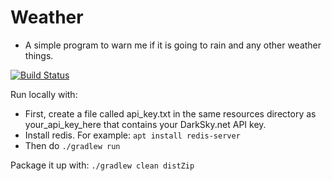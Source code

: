 # Weather

- A simple program to warn me if it is going to rain and any other weather things.

[![Build Status](https://travis-ci.org/ripperbone/weather.svg?branch=master)](https://travis-ci.org/ripperbone/weather)

Run locally with:
* First, create a file called api_key.txt in the same resources directory as your_api_key_here that contains your DarkSky.net API key.
* Install redis. For example: `apt install redis-server`
* Then do `./gradlew run`


Package it up with:
`./gradlew clean distZip`

